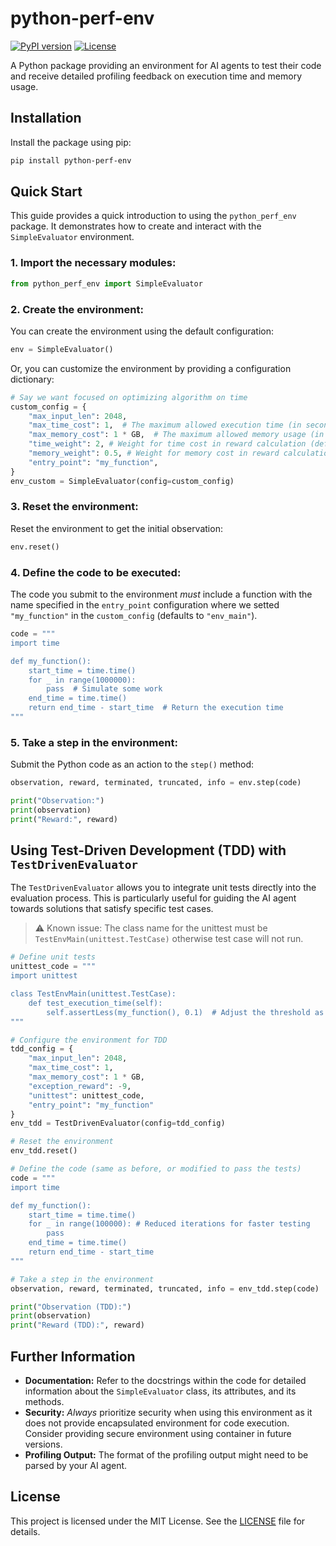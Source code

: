# python-perf-env

[![PyPI version](https://badge.fury.io/py/python-perf-env.svg)](https://badge.fury.io/py/python-perf-env)
[![License](https://img.shields.io/badge/License-MIT-blue.svg)](https://opensource.org/licenses/MIT)

A Python package providing an environment for AI agents to test their code and receive detailed profiling feedback on execution time and memory usage.

## Installation

Install the package using pip:

```bash
pip install python-perf-env
```

## Quick Start

This guide provides a quick introduction to using the `python_perf_env` package. It demonstrates how to create and interact with the `SimpleEvaluator` environment.

### 1. Import the necessary modules:

```python
from python_perf_env import SimpleEvaluator
```

### 2. Create the environment:

You can create the environment using the default configuration:

```python
env = SimpleEvaluator()
```

Or, you can customize the environment by providing a configuration dictionary:

```python
# Say we want focused on optimizing algorithm on time
custom_config = {
    "max_input_len": 2048,
    "max_time_cost": 1,  # The maximum allowed execution time (in seconds)
    "max_memory_cost": 1 * GB,  # The maximum allowed memory usage (in bytes)
    "time_weight": 2, # Weight for time cost in reward calculation (default: 1).
    "memory_weight": 0.5, # Weight for memory cost in reward calculation (default: 1).
    "entry_point": "my_function",
}
env_custom = SimpleEvaluator(config=custom_config)
```

### 3. Reset the environment:

Reset the environment to get the initial observation:

```python
env.reset()
```

### 4. Define the code to be executed:

The code you submit to the environment *must* include a function with the name specified in the `entry_point` configuration where we setted `"my_function"` in the `custom_config` (defaults to `"env_main"`).

```python
code = """
import time

def my_function():
    start_time = time.time()
    for _ in range(1000000):
        pass  # Simulate some work
    end_time = time.time()
    return end_time - start_time  # Return the execution time
"""
```

### 5. Take a step in the environment:

Submit the Python code as an action to the `step()` method:

```python
observation, reward, terminated, truncated, info = env.step(code)

print("Observation:")
print(observation)
print("Reward:", reward)
```

## Using Test-Driven Development (TDD) with `TestDrivenEvaluator`

The `TestDrivenEvaluator` allows you to integrate unit tests directly into the evaluation process.  This is particularly useful for guiding the AI agent towards solutions that satisfy specific test cases.

> :warning: Known issue: The class name for the unittest must be `TestEnvMain(unittest.TestCase)` otherwise test case will not run.

```python
# Define unit tests
unittest_code = """
import unittest

class TestEnvMain(unittest.TestCase):
    def test_execution_time(self):
        self.assertLess(my_function(), 0.1)  # Adjust the threshold as needed
"""

# Configure the environment for TDD
tdd_config = {
    "max_input_len": 2048,
    "max_time_cost": 1,
    "max_memory_cost": 1 * GB,
    "exception_reward": -9,
    "unittest": unittest_code,
    "entry_point": "my_function"
}
env_tdd = TestDrivenEvaluator(config=tdd_config)

# Reset the environment
env_tdd.reset()

# Define the code (same as before, or modified to pass the tests)
code = """
import time

def my_function():
    start_time = time.time()
    for _ in range(100000): # Reduced iterations for faster testing
        pass
    end_time = time.time()
    return end_time - start_time
"""

# Take a step in the environment
observation, reward, terminated, truncated, info = env_tdd.step(code)

print("Observation (TDD):")
print(observation)
print("Reward (TDD):", reward)
```

## Further Information

*   **Documentation:**  Refer to the docstrings within the code for detailed information about the `SimpleEvaluator` class, its attributes, and its methods.
*   **Security:**  *Always* prioritize security when using this environment as it does not provide encapsulated environment for code execution. Consider providing secure environment using container in future versions.
*   **Profiling Output:** The format of the profiling output might need to be parsed by your AI agent.

## License

This project is licensed under the MIT License. See the [LICENSE](LICENSE) file for details.
